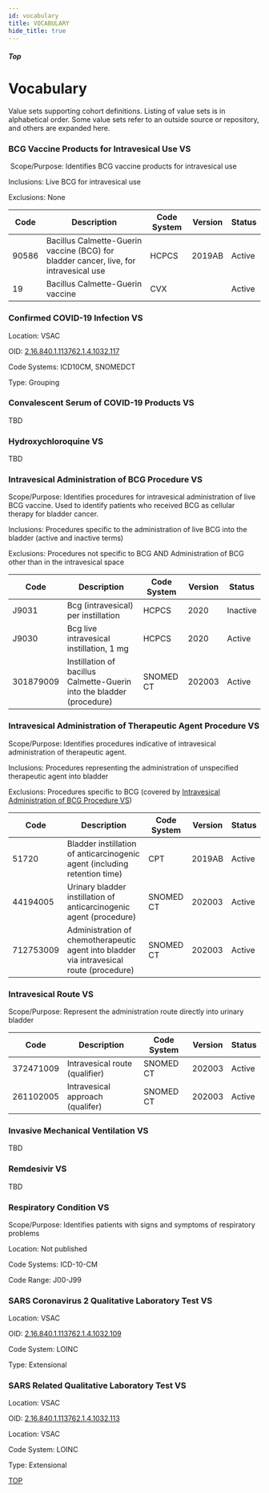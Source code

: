```yaml
---
id: vocabulary
title: VOCABULARY
hide_title: true
---
```


##### Top

# Vocabulary

Value sets supporting cohort definitions. Listing of value sets is in alphabetical order. Some value sets refer to an outside source or repository, and others are expanded here.

### BCG Vaccine Products for Intravesical Use​ VS
​
Scope/Purpose: Identifies BCG vaccine products for intravesical use

Inclusions: Live BCG for intravesical use

Exclusions: None

| Code | Description | Code System | Version | Status |
|-----|------|------|------|-----|
| 90586 | Bacillus Calmette-Guerin vaccine (BCG) for bladder cancer, live, for intravesical use​​ | HCPCS​ | 2019AB | Active
| ​19 | Bacillus Calmette-Guerin vaccine | CVX | ​ | Active


### Confirmed COVID-19 Infection VS

Location: VSAC

OID: [2.16.840.1.113762.1.4.1032.117](https://vsac.nlm.nih.gov/valueset/2.16.840.1.113762.1.4.1032.117/expansion/20200410)

Code Systems: ICD10CM, SNOMEDCT

Type: Grouping

### Convalescent Serum of COVID-19 Products VS

TBD

### Hydroxychloroquine VS

TBD

### Intravesical Administration of BCG Procedure VS

Scope/Purpose: Identifies procedures for intravesical administration of live BCG vaccine. Used to identify patients who received BCG as cellular therapy for bladder cancer.

Inclusions: Procedures specific to the administration of live BCG into the bladder​ (active and inactive terms)

Exclusions: Procedures not specific to BCG​ AND Administration of BCG other than in the intravesical space

| Code | Description | Code System | Version | Status |
|-----|------|------|------|-----|
| J9031 | Bcg (intravesical) per instillation​ | HCPCS​ | 2020 | Inactive |
| J9030​ | Bcg live intravesical instillation, 1 mg​ | HCPCS | 2020​ | Active |
​301879009​ | Instillation of bacillus Calmette-Guerin into the bladder (procedure)​ | SNOMED CT | 202003​ | Active |

### Intravesical Administration of Therapeutic Agent Procedure VS

Scope/Purpose: Identifies procedures indicative of intravesical administration of therapeutic agent.

Inclusions: Procedures representing the administration of unspecified therapeutic agent into bladder

Exclusions: Procedures specific to BCG (covered by [Intravesical Administration of BCG Procedure VS](#intravesical-administration-of-bcg-procedure-vs))

| Code | Description | Code System | Version | Status |
|-----|------|------|------|-----|
| 51720 | Bladder instillation of anticarcinogenic agent (including retention time)​ | CPT​ | 2019AB | Active
| ​44194005 | Urinary bladder instillation of anticarcinogenic agent (procedure)​ | SNOMED CT | 202003​ | Active
| ​712753009 | Administration of chemotherapeutic agent into bladder via intravesical route (procedure) | SNOMED CT | 202003​ | Active

### Intravesical Route VS

Scope/Purpose: Represent the administration route directly into urinary bladder

| Code | Description | Code System | Version | Status |
|-----|------|------|------|-----|
| ​372471009 | Intravesical route (qualifier)​ | SNOMED CT | 202003​ | Active
| 261102005 | Intravesical approach (qualifer) | SNOMED CT | 202003​ | Active

### Invasive Mechanical Ventilation VS

TBD

### Remdesivir VS

TBD

### Respiratory Condition VS

Scope/Purpose: Identifies patients with signs and symptoms of respiratory problems

Location: Not published

Code Systems: ICD-10-CM

Code Range: J00-J99


### SARS Coronavirus 2 Qualitative Laboratory Test VS

Location: VSAC

OID: [2.16.840.1.113762.1.4.1032.109](https://vsac.nlm.nih.gov/valueset/2.16.840.1.113762.1.4.1032.109/expansion/20200417)

Code System: LOINC

Type: Extensional

### SARS Related Qualitative Laboratory Test VS

Location: VSAC

OID: [2.16.840.1.113762.1.4.1032.113](https://vsac.nlm.nih.gov/valueset/2.16.840.1.113762.1.4.1032.113/expansion/20200410)

Location: VSAC

Code System: LOINC

Type: Extensional


[TOP](#top)